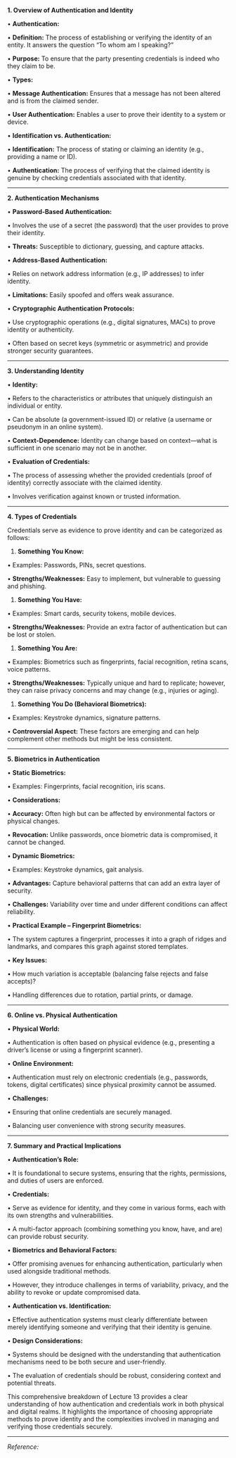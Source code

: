 
**1. Overview of Authentication and Identity**

• **Authentication:**

• **Definition:** The process of establishing or verifying the identity of an entity. It answers the question “To whom am I speaking?”

• **Purpose:** To ensure that the party presenting credentials is indeed who they claim to be.

• **Types:**

• **Message Authentication:** Ensures that a message has not been altered and is from the claimed sender.

• **User Authentication:** Enables a user to prove their identity to a system or device.

• **Identification vs. Authentication:**

• **Identification:** The process of stating or claiming an identity (e.g., providing a name or ID).

• **Authentication:** The process of verifying that the claimed identity is genuine by checking credentials associated with that identity.

---

**2. Authentication Mechanisms**

• **Password-Based Authentication:**

• Involves the use of a secret (the password) that the user provides to prove their identity.

• **Threats:** Susceptible to dictionary, guessing, and capture attacks.

• **Address-Based Authentication:**

• Relies on network address information (e.g., IP addresses) to infer identity.

• **Limitations:** Easily spoofed and offers weak assurance.

• **Cryptographic Authentication Protocols:**

• Use cryptographic operations (e.g., digital signatures, MACs) to prove identity or authenticity.

• Often based on secret keys (symmetric or asymmetric) and provide stronger security guarantees.

---

**3. Understanding Identity**

• **Identity:**

• Refers to the characteristics or attributes that uniquely distinguish an individual or entity.

• Can be absolute (a government-issued ID) or relative (a username or pseudonym in an online system).

• **Context-Dependence:** Identity can change based on context—what is sufficient in one scenario may not be in another.

• **Evaluation of Credentials:**

• The process of assessing whether the provided credentials (proof of identity) correctly associate with the claimed identity.

• Involves verification against known or trusted information.

---

**4. Types of Credentials**

  

Credentials serve as evidence to prove identity and can be categorized as follows:

1. **Something You Know:**

• Examples: Passwords, PINs, secret questions.

• **Strengths/Weaknesses:** Easy to implement, but vulnerable to guessing and phishing.

1. **Something You Have:**

• Examples: Smart cards, security tokens, mobile devices.

• **Strengths/Weaknesses:** Provide an extra factor of authentication but can be lost or stolen.

1. **Something You Are:**

• Examples: Biometrics such as fingerprints, facial recognition, retina scans, voice patterns.

• **Strengths/Weaknesses:** Typically unique and hard to replicate; however, they can raise privacy concerns and may change (e.g., injuries or aging).

1. **Something You Do (Behavioral Biometrics):**

• Examples: Keystroke dynamics, signature patterns.

• **Controversial Aspect:** These factors are emerging and can help complement other methods but might be less consistent.

---

**5. Biometrics in Authentication**

• **Static Biometrics:**

• Examples: Fingerprints, facial recognition, iris scans.

• **Considerations:**

• **Accuracy:** Often high but can be affected by environmental factors or physical changes.

• **Revocation:** Unlike passwords, once biometric data is compromised, it cannot be changed.

• **Dynamic Biometrics:**

• Examples: Keystroke dynamics, gait analysis.

• **Advantages:** Capture behavioral patterns that can add an extra layer of security.

• **Challenges:** Variability over time and under different conditions can affect reliability.

• **Practical Example – Fingerprint Biometrics:**

• The system captures a fingerprint, processes it into a graph of ridges and landmarks, and compares this graph against stored templates.

• **Key Issues:**

• How much variation is acceptable (balancing false rejects and false accepts)?

• Handling differences due to rotation, partial prints, or damage.

---

**6. Online vs. Physical Authentication**

• **Physical World:**

• Authentication is often based on physical evidence (e.g., presenting a driver’s license or using a fingerprint scanner).

• **Online Environment:**

• Authentication must rely on electronic credentials (e.g., passwords, tokens, digital certificates) since physical proximity cannot be assumed.

• **Challenges:**

• Ensuring that online credentials are securely managed.

• Balancing user convenience with strong security measures.

---

**7. Summary and Practical Implications**

• **Authentication’s Role:**

• It is foundational to secure systems, ensuring that the rights, permissions, and duties of users are enforced.

• **Credentials:**

• Serve as evidence for identity, and they come in various forms, each with its own strengths and vulnerabilities.

• A multi-factor approach (combining something you know, have, and are) can provide robust security.

• **Biometrics and Behavioral Factors:**

• Offer promising avenues for enhancing authentication, particularly when used alongside traditional methods.

• However, they introduce challenges in terms of variability, privacy, and the ability to revoke or update compromised data.

• **Authentication vs. Identification:**

• Effective authentication systems must clearly differentiate between merely identifying someone and verifying that their identity is genuine.

• **Design Considerations:**

• Systems should be designed with the understanding that authentication mechanisms need to be both secure and user-friendly.

• The evaluation of credentials should be robust, considering context and potential threats.

  

This comprehensive breakdown of Lecture 13 provides a clear understanding of how authentication and credentials work in both physical and digital realms. It highlights the importance of choosing appropriate methods to prove identity and the complexities involved in managing and verifying those credentials securely.

---

_Reference:_